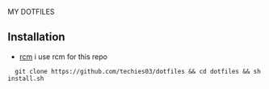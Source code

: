 MY DOTFILES


## Installation

- [rcm](https://github.com/thoughtbot/rcm) i use rcm for this repo

```zshrc
  git clone https://github.com/techies03/dotfiles && cd dotfiles && sh install.sh
```
    
